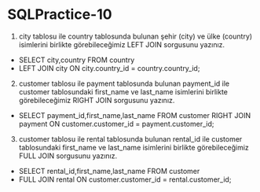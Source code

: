 # SQLPractice-10

1. city tablosu ile country tablosunda bulunan şehir (city) ve ülke (country) isimlerini birlikte görebileceğimiz LEFT JOIN sorgusunu yazınız.

* SELECT city,country FROM country
* LEFT JOIN city ON city.country_id = country.country_id;

2. customer tablosu ile payment tablosunda bulunan payment_id ile customer tablosundaki first_name ve last_name isimlerini birlikte görebileceğimiz RIGHT JOIN sorgusunu yazınız.

* SELECT payment_id,first_name,last_name FROM customer
RIGHT JOIN  payment ON customer.customer_id = payment.customer_id;  

3. customer tablosu ile rental tablosunda bulunan rental_id ile customer tablosundaki first_name ve last_name isimlerini birlikte görebileceğimiz FULL JOIN sorgusunu yazınız.

* SELECT rental_id,first_name,last_name FROM customer  
* FULL JOIN rental ON customer.customer_id = rental.customer_id;  
